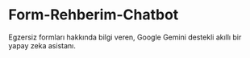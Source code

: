 # Form-Rehberim-Chatbot
Egzersiz formları hakkında bilgi veren, Google Gemini destekli akıllı bir yapay zeka asistanı.
